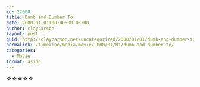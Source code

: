 ```yaml
---
id: 22008
title: Dumb and Dumber To
date: 2000-01-01T00:00:00-06:00
author: claycarson
layout: post
guid: http://claycarson.net/uncategorized/2000/01/01/dumb-and-dumber-to/
permalink: /timeline/media/movie/2000/01/01/dumb-and-dumber-to/
categories:
  - Movie
format: aside
---
```

<div class="media-details"></div>

<div class="media-creator"></div>

<div class="media-rating">☆☆☆☆☆</div>